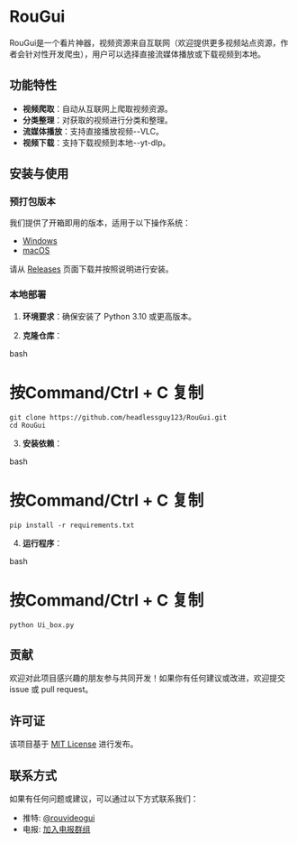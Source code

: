 # RouGui

RouGui是一个看片神器，视频资源来自互联网（欢迎提供更多视频站点资源，作者会针对性开发爬虫），用户可以选择直接流媒体播放或下载视频到本地。

## 功能特性

- **视频爬取**：自动从互联网上爬取视频资源。
- **分类整理**：对获取的视频进行分类和整理。
- **流媒体播放**：支持直接播放视频--VLC。
- **视频下载**：支持下载视频到本地--yt-dlp。

## 安装与使用

### 预打包版本

我们提供了开箱即用的版本，适用于以下操作系统：

- [Windows](https://github.com/headlessguy123/repository-name/releases/download/v1.0/your_windows_executable.zip)
- [macOS](https://github.com/headlessguy123/repository-name/releases/download/v1.0/your_macos_executable.zip)

请从 [Releases](https://github.com/headlessguy123/repository-name/releases) 页面下载并按照说明进行安装。

### 本地部署

1. **环境要求**：确保安装了 Python 3.10 或更高版本。

2. **克隆仓库**：
    
bash
# 按Command/Ctrl + C 复制

    git clone https://github.com/headlessguy123/RouGui.git
    cd RouGui
    


3. **安装依赖**：
    
bash
# 按Command/Ctrl + C 复制

    pip install -r requirements.txt
    


4. **运行程序**：
    
bash
# 按Command/Ctrl + C 复制

    python Ui_box.py
    


## 贡献

欢迎对此项目感兴趣的朋友参与共同开发！如果你有任何建议或改进，欢迎提交 issue 或 pull request。

## 许可证

该项目基于 [MIT License](LICENSE) 进行发布。

## 联系方式

如果有任何问题或建议，可以通过以下方式联系我们：

- 推特: [@rouvideogui](https://x.com/rouvideogui)
- 电报: [加入电报群组](https://t.me/+tUcwTL751KdhZTRh)